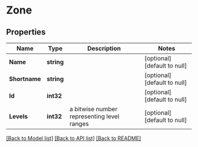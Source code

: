 # Zone

## Properties
Name | Type | Description | Notes
------------ | ------------- | ------------- | -------------
**Name** | **string** |  | [optional] [default to null]
**Shortname** | **string** |  | [optional] [default to null]
**Id** | **int32** |  | [optional] [default to null]
**Levels** | **int32** | a bitwise number representing level ranges | [optional] [default to null]

[[Back to Model list]](../README.md#documentation-for-models) [[Back to API list]](../README.md#documentation-for-api-endpoints) [[Back to README]](../README.md)


